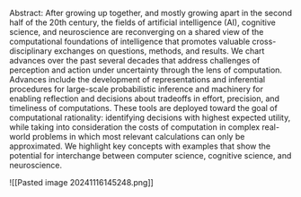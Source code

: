 Abstract: After growing up together, and mostly growing apart in the second half of the 20th century, the fields of artificial intelligence (AI), cognitive science, and neuroscience are reconverging on a shared view of the computational foundations of intelligence that promotes valuable cross-disciplinary exchanges on questions, methods, and results. We chart advances over the past several decades that address challenges of perception and action under uncertainty through the lens of computation. Advances include the development of representations and inferential procedures for large-scale probabilistic inference and machinery for enabling reflection and decisions about tradeoffs in effort, precision, and timeliness of computations. These tools are deployed toward the goal of computational rationality: identifying decisions with highest expected utility, while taking into consideration the costs of computation in complex real-world problems in which most relevant calculations can only be approximated. We highlight key concepts with examples that show the potential for interchange between computer science, cognitive science, and neuroscience.

![[Pasted image 20241116145248.png]]